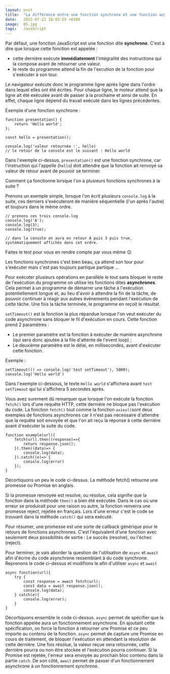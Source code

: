```yaml
---
layout: post
title:  "La différence entre une fonction synchrone et une fonction asynchrone en JavaScript"
date:   2022-07-22 18:05:55 +0300
image:  05.jpg
tags:   JavaScript
---
```


Par défaut, une fonction JavaScript est une fonction dite **synchrone**. C'est à dire que lorsque cette fonction est appelée : 
- cette dernière exécute **immédiatement** l'intégralité des instructions qui la compose avant de retourner une valeur. 
- le reste du programme attend la fin de l'excution de la fonction pour s'exécuter à son tour. 

Le navigateur exécute donc le programme ligne après ligne dans l'ordre dans lequel elles ont été écrites. Pour chaque ligne, le moteur attend que la ligne ait été exécutée avant de passer à la prochaine et ainsi de suite. En effet, chaque ligne dépend du travail exécuté dans les lignes précédentes.


Exemple d'une fonction synchrone : 

```JS
function presentation() {
    return 'Hello world';
};

const hello = presentation();

console.log('valeur retournée :', hello)
// le retour de la console est le suivant : Hello world
```

Dans l'exemple ci-dessus, `presentation()` est une fonction synchrone, car l'instruction qui l'appelle (`hello`) doit attendre que la fonction ait renvoyé sa valeur de retour avant de pouvoir se terminer.

Comment ça fonctionne lorsque l'on a plusieurs fonctions synchrones à la suite ? 

Prenons un exemple simple, lorsque l'on écrit plusieurs `console.log` à la suite, ces derniers s'exécuteront de manière séquentielle (l'un après l'autre) et toujours dans le même ordre.

```JS
// prenons ces trois console.log
console.log('A');
console.log(3);
console.log(true);

// dans la console on aura en retour A puis 3 puis true, systématiquement affichés dans cet ordre.
```
Faites le test pour vous en rendre compte par vous même 😉

Les fonctions synchrones c'est bien beau, ça attend son tour pour s'exécuter mais c'est pas toujours partique partique ... 

Pour exécuter plusieurs opérations en parallèle le tout sans bloquer le reste de l'exécution du programme on utilise les fonctions dites **asynchrones**. Cela permet à un programme de démarrer une tâche à l'exécution potentiellement longue et, au lieu d'avoir à attendre la fin de la tâche, de pouvoir continuer à réagir aux autres évènements pendant l'exécution de cette tâche. Une fois la tâche terminée, le programme en reçoit le résultat.

`setTimeout()`  est la fonction la plus répandue lorsque l'on veut exécuter du code asynchrone sans bloquer le fil d'exécution en cours. Cette fonction prend 2 paramètres :

- Le premier paramètre est la fonction à exécuter de manière asynchrone (qui sera donc ajoutée à la file d'attente de l'event loop) ;
- Le deuxième paramètre est le délai, en millisecondes, avant d'exécuter cette fonction.

Exemple : 

```JS
setTimeout(() => console.log('test setTimeout'), 5000);
console.log('Hello world')
```

Dans l'exemple ci-dessous, le texte `Hello world` s'affichera avant `test setTimeout` qui lui s'affichera 5 secondes après.


Vous avez surement dû remarquer que lorsque l'on exécute la fonction `fetch()` lors d'une requête HTTP, cette dernière ne bloque pas l'exécution du code.
La fonction `fetch()` tout comme la fonction `axios()`sont deux exemples de fonctions asynchrones car il n'est pas nécessaire d'attendre que la requête soit envoyée et que l'on ait reçu la réponse à cette dernière avant d'exécuter la suite du code.


```JS
function example(url){
    fetch(url).then((response)=>{
        return response.json();
    }).then((data)=> {
        console.log(data);
    }).catch((e)=> {
        console.log(error)
    });
}
```
Décortiquons un peu le code ci-dessus. La méthode fetch() retourne une promesse ou Promise en anglais. 

Si la promesse renvoyée est resolve, ou résolue, cela signifie que la fonction dans la méthode `then()` a bien été exécutée. 
Dans le cas où une erreur se produirait pour une raison ou autre, la fonction renverra une promesse reject, rejetée en français. Lors d'une erreur c'est le code se trouvant dans la méthode `catch()` qui sera exécuté.

Pour résumer, une promesse est une sorte de callback générique pour le retours de fonctions asynchrones. C'est l'équivalent d'une fonction avec seulement deux possibilités de sortie : Le succès (resolve), ou l'échec (reject).

Pour terminer, je vais aborder la question de l'utilisation de `async` et `await` afin d'écrire du code asynchrone ressemblant à du code synchrone.
Reprenons le code ci-dessus et modifions le afin d'utiliser `async` et `await`

```JS
async function(url){
    try {
        const response = await fetch(url);
        const data = await response.json();
        console.log(data);
    } catch(e){
        console.log(error);
    }
}
```
Décortiquons ensemble le code ci-dessus. `async` permet de spécifier que la fonction appelée aura un fonctionnement asynchrone. En ajoutant cette spécification, on force la fonction à retourner une Promise et ce peu importe au contenu de la fonction. `async` permet de capture une Promise en cours de traitement, de bloquer l'exécution en attendant la résolution de cette dernière. Une fois résolue, la valeur reçue sera retournée, cette dernière pourra ou non être stockée et l'exécution pourra continuer. Si la Promise est rejetée, l'erreur sera envoyée au prochain bloc contenu dans la partie `catch`.
De son côté, `await` permet de passer d'un fonctionnement asynchrone à un fonctionnement synchrone.











